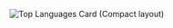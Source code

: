 <!--![GitHub Stats Card](https://github-readme-stats.vercel.app/api?username=takuan517&count_private=true)-->
![Top Languages Card (Compact layout)](https://github-readme-stats.vercel.app/api/top-langs/?username=takuan517&layout=compact)
